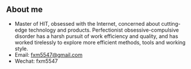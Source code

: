 ## About me
- Master of HIT, obsessed with the Internet, concerned about cutting-edge technology and products. Perfectionist obsessive-compulsive disorder has a harsh pursuit of work efficiency and quality, and has worked tirelessly to explore more efficient methods, tools and working style.
- Email: [fxm5547@gmail.com](mailto:fxm5547@gmail.com)
- Wechat: fxm5547